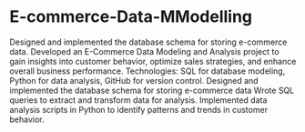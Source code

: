 # E-commerce-Data-MModelling
Designed and implemented the database schema for storing e-commerce data.
Developed an E-Commerce Data Modeling and Analysis project to gain insights into customer behavior, optimize sales strategies, and enhance overall business performance. Technologies: SQL for database modeling, Python for data analysis, GitHub for version control.
Designed and implemented the database schema for storing e-commerce data
Wrote SQL queries to extract and transform data for analysis.
Implemented data analysis scripts in Python to identify patterns and trends in customer behavior.
